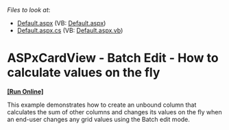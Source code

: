 <!-- default file list -->
*Files to look at*:

* [Default.aspx](./CS/Default.aspx) (VB: [Default.aspx](./VB/Default.aspx))
* [Default.aspx.cs](./CS/Default.aspx.cs) (VB: [Default.aspx.vb](./VB/Default.aspx.vb))
<!-- default file list end -->
# ASPxCardView - Batch Edit - How to calculate values on the fly
<!-- run online -->
**[[Run Online]](https://codecentral.devexpress.com/t326383/)**
<!-- run online end -->


This example demonstrates how to create an unbound column that calculates the sum of other columns and changes its values on the fly when an end-user changes any grid values using the Batch edit mode.

<br/>


